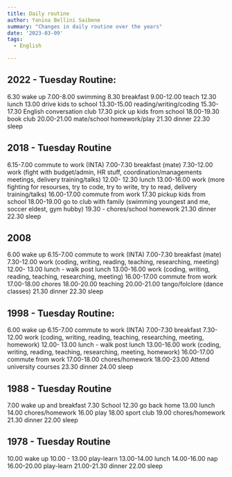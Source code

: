 ```yaml
---
title: Daily routine
author: Yanina Bellini Saibene
summary: "Changes in daily routine over the years"
date: '2023-03-09'
tags:
  - English

---
```


## 2022 - Tuesday Routine:
6.30 wake up
7.00-8.00 swimming
8.30 breakfast
9.00-12.00 teach
12.30 lunch
13.00 drive kids to school
13.30-15.00 reading/writing/coding
15.30-17.30 English conversation club
17.30 pick up kids from school
18.00-19.30 book club
20.00-21.00 mate/school homework/play
21.30 dinner
22.30 sleep

## 2018 - Tuesday Routine
6.15-7.00 commute to work (INTA)
7.00-7.30 breakfast (mate)
7.30-12.00 work (fight with budget/admin, HR stuff, coordination/managements meetings, delivery training/talks)
12.00- 12.30 lunch
13.00-16.00 work (more fighting for resourses, try to code, try to write, try to read, delivery training/talks)
16.00-17.00 commute from work
17.30 pickup kids from school
18.00-19.00 go to club with family (swimming youngest and me, soccer eldest, gym hubby)
19.30 - chores/school homework
21.30 dinner
22.30 sleep

## 2008
6.00 wake up
6.15-7.00 commute to work (INTA)
7.00-7.30 breakfast (mate)
7.30-12.00 work (coding, writing, reading, teaching, researching, meeting)
12.00- 13.00 lunch - walk post lunch
13.00-16.00 work (coding, writing, reading, teaching, researching, meeting)
16.00-17.00 commute from work
17.00-18.00 chores
18.00-20.00 teaching
20.00-21.00 tango/folclore (dance classes)
21.30 dinner
22.30 sleep

## 1998 - Tuesday Routine:
6.00 wake up
6.15-7.00 commute to work (INTA)
7.00-7.30 breakfast
7.30-12.00 work (coding, writing, reading, teaching, researching, meeting, homework)
12.00- 13.00 lunch - walk post lunch
13.00-16.00 work (coding, writing, reading, teaching, researching, meeting, homework)
16.00-17.00 commute from work
17.00-18.00 chores/homework
18.00-23.00 Attend university courses
23.30 dinner
24.00 sleep

## 1988 - Tuesday Routine
7.00 wake up and breakfast
7.30 School 
12.30 go back home
13.00 lunch
14.00 chores/homework
16.00 play
18.00 sport club
19.00 chores/homework
21.30 dinner
22.00 sleep

## 1978 - Tuesday Routine
10.00 wake up
10.00 - 13.00 play-learn
13.00-14.00 lunch
14.00-16.00 nap
16.00-20.00 play-learn
21.00-21.30 dinner
22.00 sleep
